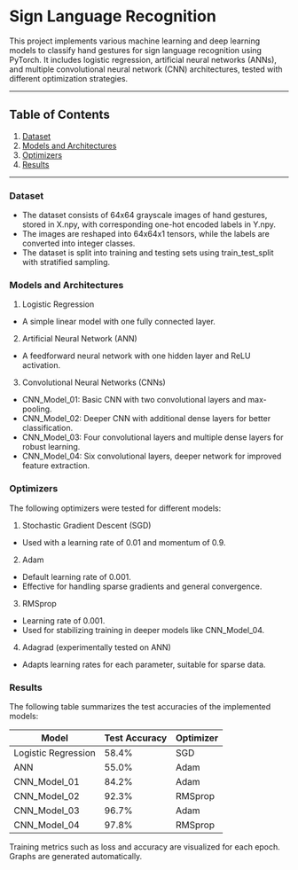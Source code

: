 # Sign Language Recognition

This project implements various machine learning and deep learning models to classify hand gestures for sign language recognition using PyTorch. It includes logistic regression, artificial neural networks (ANNs), and multiple convolutional neural network (CNN) architectures, tested with different optimization strategies.

---

## Table of Contents

1. [Dataset](#Dataset)
2. [Models and Architectures](#models-and-architectures)
3. [Optimizers](#optimizers)
4. [Results](#results)

---

### Dataset
- The dataset consists of 64x64 grayscale images of hand gestures, stored in X.npy, with corresponding one-hot encoded labels in Y.npy.
- The images are reshaped into 64x64x1 tensors, while the labels are converted into integer classes.
- The dataset is split into training and testing sets using train_test_split with stratified sampling.

### Models and Architectures

1. Logistic Regression
- A simple linear model with one fully connected layer.

2. Artificial Neural Network (ANN)
 - A feedforward neural network with one hidden layer and ReLU activation.

3. Convolutional Neural Networks (CNNs)
- CNN_Model_01: Basic CNN with two convolutional layers and max-pooling.
- CNN_Model_02: Deeper CNN with additional dense layers for better classification.
- CNN_Model_03: Four convolutional layers and multiple dense layers for robust learning.
- CNN_Model_04: Six convolutional layers, deeper network for improved feature extraction.

### Optimizers
The following optimizers were tested for different models:

1. Stochastic Gradient Descent (SGD)
- Used with a learning rate of 0.01 and momentum of 0.9.

2. Adam
- Default learning rate of 0.001.
- Effective for handling sparse gradients and general convergence.

3. RMSprop
- Learning rate of 0.001.
- Used for stabilizing training in deeper models like CNN_Model_04.

4. Adagrad (experimentally tested on ANN)
- Adapts learning rates for each parameter, suitable for sparse data.

### Results

The following table summarizes the test accuracies of the implemented models:

| **Model**             | **Test Accuracy** | **Optimizer**   |
|-----------------------|-------------------|-----------------|
| Logistic Regression   | 58.4%             | SGD             |
| ANN                   | 55.0%             | Adam            |
| CNN_Model_01          | 84.2%             | Adam            |
| CNN_Model_02          | 92.3%             | RMSprop         |
| CNN_Model_03          | 96.7%             | Adam            |
| CNN_Model_04          | 97.8%             | RMSprop         |

Training metrics such as loss and accuracy are visualized for each epoch. Graphs are generated automatically.
